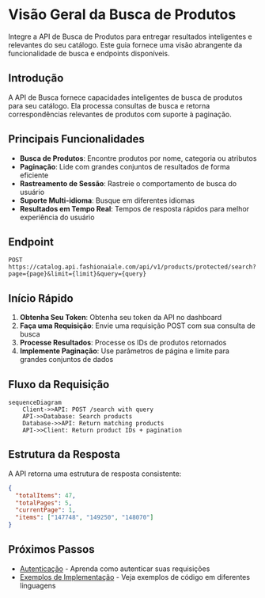 # Visão Geral da Busca de Produtos

Integre a API de Busca de Produtos para entregar resultados inteligentes e relevantes do seu catálogo. Este guia fornece uma visão abrangente da funcionalidade de busca e endpoints disponíveis.

## Introdução

A API de Busca fornece capacidades inteligentes de busca de produtos para seu catálogo. Ela processa consultas de busca e retorna correspondências relevantes de produtos com suporte à paginação.

## Principais Funcionalidades

- **Busca de Produtos**: Encontre produtos por nome, categoria ou atributos
- **Paginação**: Lide com grandes conjuntos de resultados de forma eficiente
- **Rastreamento de Sessão**: Rastreie o comportamento de busca do usuário
- **Suporte Multi-idioma**: Busque em diferentes idiomas
- **Resultados em Tempo Real**: Tempos de resposta rápidos para melhor experiência do usuário

## Endpoint

```
POST https://catalog.api.fashionaiale.com/api/v1/products/protected/search?page={page}&limit={limit}&query={query}
```

## Início Rápido

1. **Obtenha Seu Token**: Obtenha seu token da API no dashboard
2. **Faça uma Requisição**: Envie uma requisição POST com sua consulta de busca
3. **Processe Resultados**: Processe os IDs de produtos retornados
4. **Implemente Paginação**: Use parâmetros de página e limite para grandes conjuntos de dados

## Fluxo da Requisição

```mermaid
sequenceDiagram
    Client->>API: POST /search with query
    API->>Database: Search products
    Database->>API: Return matching products
    API->>Client: Return product IDs + pagination
```

## Estrutura da Resposta

A API retorna uma estrutura de resposta consistente:

```json
{
  "totalItems": 47,
  "totalPages": 5,
  "currentPage": 1,
  "items": ["147748", "149250", "148070"]
}
```

## Próximos Passos

- [Autenticação](../authentication) - Aprenda como autenticar suas requisições
- [Exemplos de Implementação](./examples) - Veja exemplos de código em diferentes linguagens